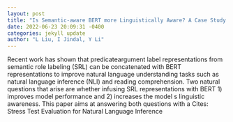```yaml
--- 
layout: post 
title: "Is Semantic-aware BERT more Linguistically Aware? A Case Study on Natural Language Inference" 
date: 2022-06-23 20:09:31 -0400 
categories: jekyll update 
author: "L Liu, I Jindal, Y Li" 
--- 
```

Recent work has shown that predicateargument label representations from semantic role labeling (SRL) can be concatenated with BERT representations to improve natural language understanding tasks such as natural language inference (NLI) and reading comprehension. Two natural questions that arise are whether infusing SRL representations with BERT 1) improves model performance and 2) increases the model s linguistic awareness. This paper aims at answering both questions with a Cites: Stress Test Evaluation for Natural Language Inference